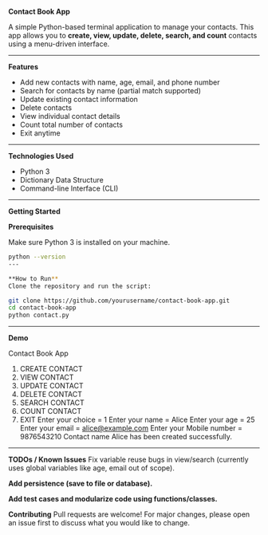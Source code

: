 **Contact Book App**

A simple Python-based terminal application to manage your contacts. This app allows you to **create, view, update, delete, search, and count** contacts using a menu-driven interface.

---

**Features**

- Add new contacts with name, age, email, and phone number
- Search for contacts by name (partial match supported)
- Update existing contact information
- Delete contacts
- View individual contact details
- Count total number of contacts
- Exit anytime

---

**Technologies Used**

- Python 3
- Dictionary Data Structure
- Command-line Interface (CLI)

---

**Getting Started**

**Prerequisites**

Make sure Python 3 is installed on your machine.

```bash
python --version
---

**How to Run**
Clone the repository and run the script:

git clone https://github.com/yourusername/contact-book-app.git
cd contact-book-app
python contact.py
```
---

**Demo**

Contact Book App
1. CREATE CONTACT
2. VIEW CONTACT
3. UPDATE CONTACT
4. DELETE CONTACT
5. SEARCH CONTACT
6. COUNT CONTACT
7. EXIT
Enter your choice = 1
Enter your name = Alice
Enter your age = 25
Enter your email = alice@example.com
Enter your Mobile number = 9876543210
Contact name Alice has been created successfully.
---

**TODOs / Known Issues**
 Fix variable reuse bugs in view/search (currently uses global variables like age, email out of scope).

**Add persistence (save to file or database).**

**Add test cases and modularize code using functions/classes.**

**Contributing**
Pull requests are welcome! For major changes, please open an issue first to discuss what you would like to change.
